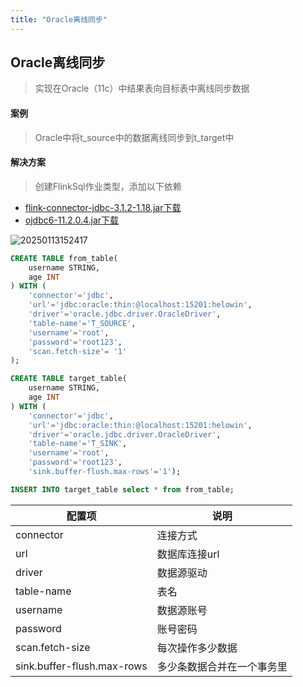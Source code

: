 ```yaml
---
title: "Oracle离线同步"
---
```


## Oracle离线同步

> 实现在Oracle（11c）中结果表向目标表中离线同步数据

#### 案例

> Oracle中将t_source中的数据离线同步到t_target中

#### 解决方案

> 创建FlinkSql作业类型，添加以下依赖

- [flink-connector-jdbc-3.1.2-1.18.jar下载](https://repo1.maven.org/maven2/org/apache/flink/flink-connector-jdbc/3.1.2-1.18/flink-connector-jdbc-3.1.2-1.18.jar)
- [ojdbc6-11.2.0.4.jar下载](https://repo1.maven.org/maven2/com/oracle/database/jdbc/ojdbc6/11.2.0.4/ojdbc6-11.2.0.4.jar)

![20250113152417](https://img.isxcode.com/picgo/20250113152417.png)

```sql
CREATE TABLE from_table(
    username STRING,
    age INT
) WITH (
    'connector'='jdbc',
    'url'='jdbc:oracle:thin:@localhost:15201:helowin',
    'driver'='oracle.jdbc.driver.OracleDriver',
    'table-name'='T_SOURCE',
    'username'='root',
    'password'='root123',
    'scan.fetch-size'= '1'
);

CREATE TABLE target_table(
    username STRING,
    age INT
) WITH (
    'connector'='jdbc',
    'url'='jdbc:oracle:thin:@localhost:15201:helowin',
    'driver'='oracle.jdbc.driver.OracleDriver',
    'table-name'='T_SINK',
    'username'='root',
    'password'='root123',
    'sink.buffer-flush.max-rows'='1'); 

INSERT INTO target_table select * from from_table;
```

| 配置项                        | 说明            |
|----------------------------|---------------|
| connector                  | 连接方式          |
| url                        | 数据库连接url      |
| driver                     | 数据源驱动         |
| table-name                 | 表名            |
| username                   | 数据源账号         |
| password                   | 账号密码          |
| scan.fetch-size            | 每次操作多少数据      |
| sink.buffer-flush.max-rows | 多少条数据合并在一个事务里 |
